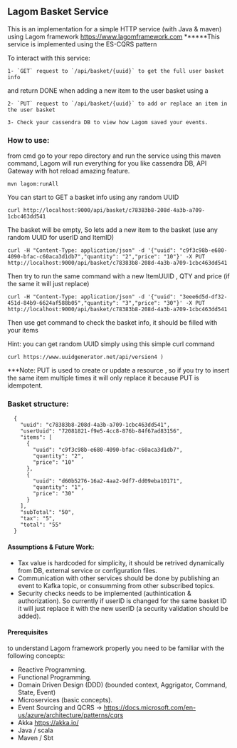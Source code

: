 ## Lagom Basket Service

This is an implementation for a simple HTTP service (with Java & maven) using Lagom framework https://www.lagomframework.com
******This service is implemented using the ES-CQRS pattern

To interact with this service:
```
1- `GET` request to `/api/basket/{uuid}` to get the full user basket info
```

and return DONE when adding a new item to the user basket using a 
```
2- `PUT` request to `/api/basket/{uuid}` to add or replace an item in the user basket
```

```
3- Check your cassendra DB to view how Lagom saved your events.
```

### How to use:

from cmd go to your repo directory and run the service using this maven command, Lagom will run everything for you like cassendra DB, API Gateway with hot reload amazing feature.
```
mvn lagom:runAll
```

You can start to GET a basket info using any random UUID 
```
curl http://localhost:9000/api/basket/c78383b8-208d-4a3b-a709-1cbc463dd541
```

The basket will be empty, So lets add a new item to the basket (use any random UUID for userID and ItemID)
```
curl -H "Content-Type: application/json" -d '{"uuid": "c9f3c98b-e680-4090-bfac-c60aca3d1db7","quantity": "2","price": "10"}' -X PUT http://localhost:9000/api/basket/c78383b8-208d-4a3b-a709-1cbc463dd541
```

Then try to run the same command with a new ItemUUID , QTY and price (if the same it will just replace)
```
curl -H "Content-Type: application/json" -d '{"uuid": "3eee6d5d-df32-451d-84b9-6624af588b05","quantity": "3","price": "30"}' -X PUT http://localhost:9000/api/basket/c78383b8-208d-4a3b-a709-1cbc463dd541
```
Then use get command to check the basket info, it should be filled with your items


Hint: you can get random UUID simply using this simple curl command
```
curl https://www.uuidgenerator.net/api/version4	)
```

***Note: 
PUT is used to create or update a resource , so if you try to insert the same item multiple times it will only replace it because PUT is idempotent.

### Basket structure:
      {
        "uuid": "c78383b8-208d-4a3b-a709-1cbc463dd541",
        "userUuid": "72081821-f9e5-4cc8-876b-84f67ad83156",
        "items": [
          {
            "uuid": "c9f3c98b-e680-4090-bfac-c60aca3d1db7",
            "quantity": "2",
            "price": "10"
          },
          {
            "uuid": "d60b5276-16a2-4aa2-9df7-dd09eba10171",
            "quantity": "1",
            "price": "30"
          }
        ],
        "subTotal": "50",
        "tax": "5",
        "total": "55"
      }


#### Assumptions & Future Work:
- Tax value is hardcoded for simplicity, it should be retrived dynamically from DB, external service or configuration files.
- Communication with other services should be done by publishing an event to Kafka topic, or consumming from other subscribed topics.
- Security checks needs to be implemented (authintication & authorization). So currently if userID is changed for the same basket ID it will just replace it with the new userID (a security validation should be added).


#### Prerequisites
to understand Lagom framework properly you need to be familiar with the following concepts:
- Reactive Programming.
- Functional Programming.
- Domain Driven Design (DDD) (bounded context, Aggrigator, Command, State, Event)
- Microservices (basic concepts).
- Event Sourcing and QCRS -> https://docs.microsoft.com/en-us/azure/architecture/patterns/cqrs
- Akka https://akka.io/
- Java / scala
- Maven / Sbt


